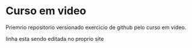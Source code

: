 # Curso em video
 Priemrio repositorio versionado
 exercicio de github pelo curso em video. 

linha esta sendo editada no proprio site
